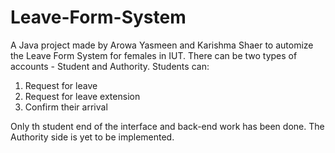# Leave-Form-System
A Java project made by Arowa Yasmeen and Karishma Shaer to automize the Leave Form System for females in IUT.
There can be two types of accounts - Student and Authority.
Students can:
1. Request for leave
2. Request for leave extension
3. Confirm their arrival

Only th student end of the interface and back-end work has been done. The Authority side is yet to be implemented.
